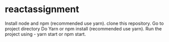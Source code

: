 # reactassignment

Install node and npm (recommended use yarn).
clone this repository.
Go to project directory
Do Yarn or npm install (recommended use yarn).
Run the project using - yarn start or npm start.
